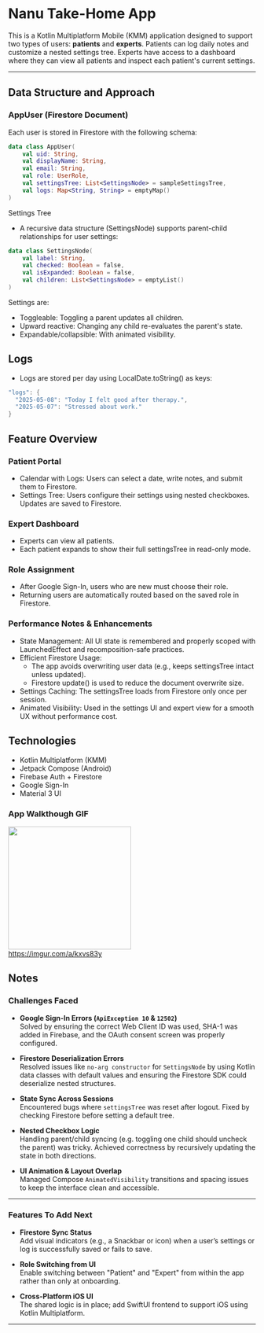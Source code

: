 # Nanu Take-Home App

This is a Kotlin Multiplatform Mobile (KMM) application designed to support two types of users: **patients** and **experts**. 
Patients can log daily notes and customize a nested settings tree. 
Experts have access to a dashboard where they can view all patients and inspect each patient's current settings.

---

## Data Structure and Approach

### AppUser (Firestore Document)
Each user is stored in Firestore with the following schema:

```kotlin
data class AppUser(
    val uid: String,
    val displayName: String,
    val email: String,
    val role: UserRole,
    val settingsTree: List<SettingsNode> = sampleSettingsTree,
    val logs: Map<String, String> = emptyMap()
)
```
Settings Tree
- A recursive data structure (SettingsNode) supports parent-child relationships for user settings:
```kotlin
data class SettingsNode(
    val label: String,
    val checked: Boolean = false,
    val isExpanded: Boolean = false,
    val children: List<SettingsNode> = emptyList()
)
```
Settings are:
- Toggleable: Toggling a parent updates all children.
- Upward reactive: Changing any child re-evaluates the parent's state.
- Expandable/collapsible: With animated visibility.

## Logs
- Logs are stored per day using LocalDate.toString() as keys:
```kotlin
"logs": {
  "2025-05-08": "Today I felt good after therapy.",
  "2025-05-07": "Stressed about work."
}
```
## Feature Overview
### Patient Portal
- Calendar with Logs: Users can select a date, write notes, and submit them to Firestore.
- Settings Tree: Users configure their settings using nested checkboxes. Updates are saved to Firestore.

### Expert Dashboard
- Experts can view all patients.
- Each patient expands to show their full settingsTree in read-only mode.

### Role Assignment
- After Google Sign-In, users who are new must choose their role.
- Returning users are automatically routed based on the saved role in Firestore.

### Performance Notes & Enhancements
- State Management: All UI state is remembered and properly scoped with LaunchedEffect and recomposition-safe practices.
- Efficient Firestore Usage:
  - The app avoids overwriting user data (e.g., keeps settingsTree intact unless updated).
  - Firestore update() is used to reduce the document overwrite size.
- Settings Caching: The settingsTree loads from Firestore only once per session.
- Animated Visibility: Used in the settings UI and expert view for a smooth UX without performance cost.

## Technologies
- Kotlin Multiplatform (KMM)
- Jetpack Compose (Android)
- Firebase Auth + Firestore
- Google Sign-In
- Material 3 UI

### App Walkthough GIF

<img src="walkthrough.webm" width=250><br>
https://imgur.com/a/kxvs83y
## Notes

### Challenges Faced

- **Google Sign-In Errors (`ApiException 10` & `12502`)**  
  Solved by ensuring the correct Web Client ID was used, SHA-1 was added in Firebase, and the OAuth consent screen was properly configured.

- **Firestore Deserialization Errors**  
  Resolved issues like `no-arg constructor` for `SettingsNode` by using Kotlin data classes with default values and ensuring the Firestore SDK could deserialize nested structures.

- **State Sync Across Sessions**  
  Encountered bugs where `settingsTree` was reset after logout. Fixed by checking Firestore before setting a default tree.

- **Nested Checkbox Logic**  
  Handling parent/child syncing (e.g. toggling one child should uncheck the parent) was tricky. Achieved correctness by recursively updating the state in both directions.

- **UI Animation & Layout Overlap**  
  Managed Compose `AnimatedVisibility` transitions and spacing issues to keep the interface clean and accessible.

---

### Features To Add Next

- **Firestore Sync Status**  
  Add visual indicators (e.g., a Snackbar or icon) when a user’s settings or log is successfully saved or fails to save.

- **Role Switching from UI**  
  Enable switching between "Patient" and "Expert" from within the app rather than only at onboarding.

- **Cross-Platform iOS UI**  
  The shared logic is in place; add SwiftUI frontend to support iOS using Kotlin Multiplatform.

---



